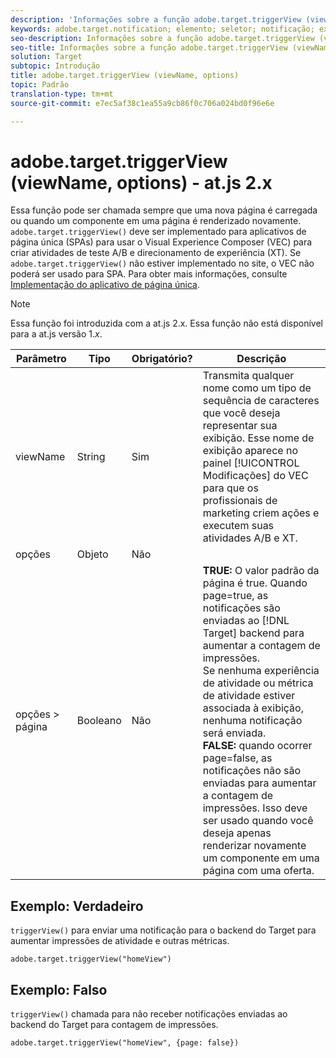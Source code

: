 ```yaml
---
description: 'Informações sobre a função adobe.target.triggerView (viewName, options) para at.js. '
keywords: adobe.target.notification; elemento; seletor; notificação; extensão
seo-description: Informações sobre a função adobe.target.triggerView (viewName, options) da biblioteca at.js de JavaScript do Adobe Target.
seo-title: Informações sobre a função adobe.target.triggerView (viewName, options) da biblioteca at.js de JavaScript do Adobe Target.
solution: Target
subtopic: Introdução
title: adobe.target.triggerView (viewName, options)
topic: Padrão
translation-type: tm+mt
source-git-commit: e7ec5af38c1ea55a9cb86f0c706a024bd0f96e6e

---
```



# adobe.target.triggerView (viewName, options) - at.js 2.x

Essa função pode ser chamada sempre que uma nova página é carregada ou quando um componente em uma página é renderizado novamente. `adobe.target.triggerView()` deve ser implementado para aplicativos de página única (SPAs) para usar o Visual Experience Composer (VEC) para criar atividades de teste A/B e direcionamento de experiência (XT). Se `adobe.target.triggerView()` não estiver implementado no site, o VEC não poderá ser usado para SPA. Para obter mais informações, consulte [Implementação do aplicativo de página única](/help/c-implementing-target/c-implementing-target-for-client-side-web/how-to-deployatjs/target-atjs-single-page-application.md).

>[!NOTE]
>
>Essa função foi introduzida com a at.js 2.x. Essa função não está disponível para a at.js versão 1.*x*.

| Parâmetro | Tipo | Obrigatório? | Descrição |
| --- | --- | --- | --- |
| viewName | String | Sim | Transmita qualquer nome como um tipo de sequência de caracteres que você deseja representar sua exibição. Esse nome de exibição aparece no painel [!UICONTROL Modificações] do VEC para que os profissionais de marketing criem ações e executem suas atividades A/B e XT. |
| opções | Objeto | Não |  |
| opções &gt; página | Booleano | Não | **TRUE:** O valor padrão da página é true. Quando page=true, as notificações são enviadas ao [!DNL Target] backend para aumentar a contagem de impressões.<br>Se nenhuma experiência de atividade ou métrica de atividade estiver associada à exibição, nenhuma notificação será enviada.<br>**FALSE:** quando ocorrer page=false, as notificações não são enviadas para aumentar a contagem de impressões. Isso deve ser usado quando você deseja apenas renderizar novamente um componente em uma página com uma oferta. |

## Exemplo: Verdadeiro

`triggerView()` para enviar uma notificação para o backend do Target para aumentar impressões de atividade e outras métricas.

```
adobe.target.triggerView("homeView")
```

## Exemplo: Falso

`triggerView()` chamada para não receber notificações enviadas ao backend do Target para contagem de impressões.

```
adobe.target.triggerView("homeView", {page: false})
```
